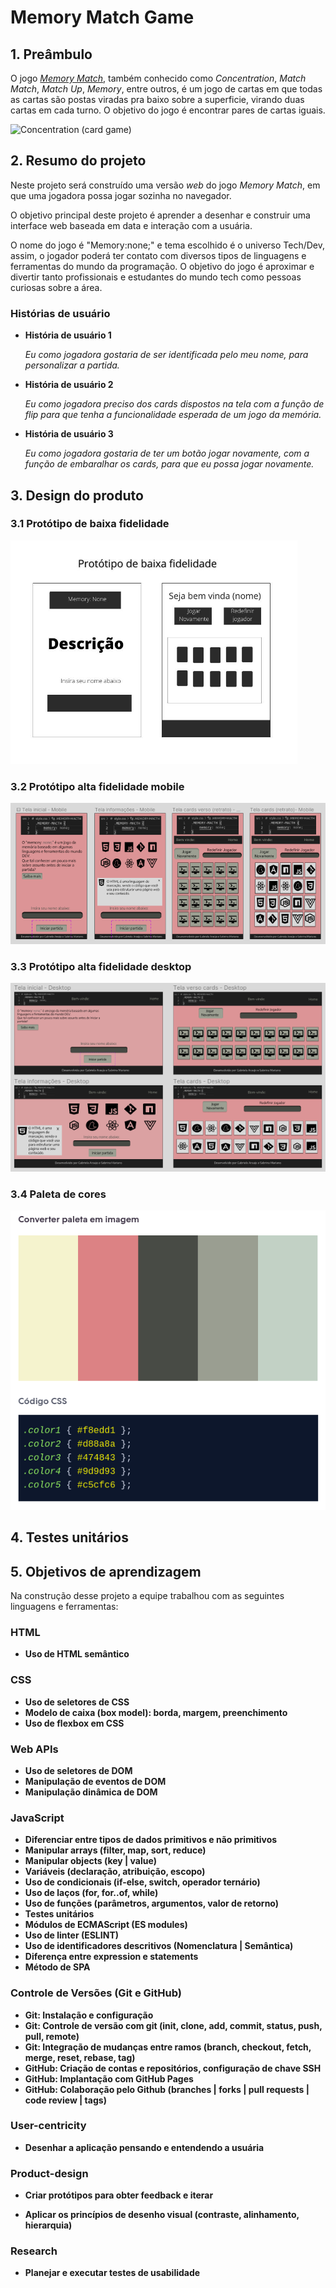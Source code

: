 # Memory Match Game

## 1. Preâmbulo

O jogo [_Memory Match_](<https://en.wikipedia.org/wiki/Concentration_(card_game)>),
também conhecido como _Concentration_, _Match Match_, _Match Up_, _Memory_,
entre outros, é um jogo de cartas em que todas as cartas são postas viradas
pra baixo sobre a superficie, virando duas cartas em cada turno. O
objetivo do jogo é encontrar pares de cartas iguais.

![Concentration (card game)](https://user-images.githubusercontent.com/110297/135919005-66aefadb-c462-49e2-bf10-2374f2e47688.png)

## 2. Resumo do projeto

Neste projeto será construído uma versão _web_ do jogo _Memory Match_, em
que uma jogadora possa jogar sozinha no navegador.

O objetivo principal deste projeto é aprender a desenhar e construir uma
interface web baseada em data e interação com a usuária.

O nome do jogo é "Memory:none;" e tema escolhido é o universo Tech/Dev, assim, o jogador poderá ter contato com diversos tipos de linguagens e ferramentas do mundo da programação. O objetivo do jogo é aproximar e divertir tanto profissionais e estudantes do mundo tech como pessoas curiosas sobre a área.

### Histórias de usuário

- **História de usuário 1**
  
  *Eu como jogadora gostaria de ser identificada pelo meu nome, para personalizar a partida.*

- **História de usuário 2**
  
  *Eu como jogadora preciso dos cards dispostos na tela com a função de flip para que tenha a funcionalidade esperada de um jogo da memória.*

- **História de usuário 3**
  
  *Eu como jogadora gostaria de ter um botão jogar novamente, com a função de embaralhar os cards, para que eu possa jogar novamente.*  

## 3. Design do produto
### 3.1 Protótipo de baixa fidelidade
![](prototipo_baixa_fidelidade.png)

### 3.2 Protótipo alta fidelidade mobile
![](prototipo_alta_fidelidade_mobile.png)

### 3.3 Protótipo alta fidelidade desktop
![](prototipo_alta_fidelidade_desktop.png)

### 3.4 Paleta de cores
![](paleta_de_cores.png)

## 4. Testes unitários

## 5. Objetivos de aprendizagem

Na construção desse projeto a equipe trabalhou com as seguintes linguagens e ferramentas:

### HTML
-  **Uso de HTML semântico**

### CSS
- **Uso de seletores de CSS**
-  **Modelo de caixa (box model): borda, margem, preenchimento**
- **Uso de flexbox em CSS**

### Web APIs
- **Uso de seletores de DOM**
- **Manipulação de eventos de DOM**
- **Manipulação dinâmica de DOM**

### JavaScript

- **Diferenciar entre tipos de dados primitivos e não primitivos**
- **Manipular arrays (filter, map, sort, reduce)**
- **Manipular objects (key | value)**
- **Variáveis (declaração, atribuição, escopo)**
- **Uso de condicionais (if-else, switch, operador ternário)**
- **Uso de laços (for, for..of, while)**
- **Uso de funções (parâmetros, argumentos, valor de retorno)**
- **Testes unitários**
- **Módulos de ECMAScript (ES modules)**
- **Uso de linter (ESLINT)**
- **Uso de identificadores descritivos (Nomenclatura | Semântica)**
- **Diferença entre expression e statements**
- **Método de SPA**

### Controle de Versões (Git e GitHub)

- **Git: Instalação e configuração**
- **Git: Controle de versão com git (init, clone, add, commit, status, push, pull, remote)**
- **Git: Integração de mudanças entre ramos (branch, checkout, fetch, merge, reset, rebase, tag)**
- **GitHub: Criação de contas e repositórios, configuração de chave SSH**
- **GitHub: Implantação com GitHub Pages**
- **GitHub: Colaboração pelo Github (branches | forks | pull requests | code review | tags)**
  
### User-centricity
- **Desenhar a aplicação pensando e entendendo a usuária**

### Product-design

- **Criar protótipos para obter feedback e iterar**

- **Aplicar os princípios de desenho visual (contraste, alinhamento, hierarquia)**

### Research

- **Planejar e executar testes de usabilidade**

